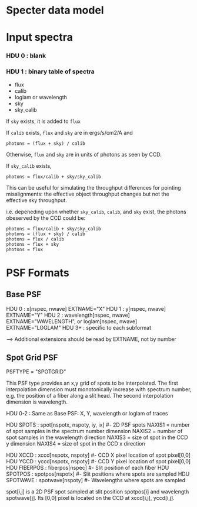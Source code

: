 Specter data model
==================

Input spectra
=============

### HDU 0 : blank ###

### HDU 1 : binary table of spectra ###

  - flux
  - calib
  - loglam or wavelength
  - sky
  - sky_calib

If `sky` exists, it is added to `flux`

If `calib` exists, `flux` and `sky` are in ergs/s/cm2/A and

    photons = (flux + sky) / calib
    
Otherwise, `flux` and `sky` are in units of photons as seen by CCD.

If `sky_calib` exists,

    photons = flux/calib + sky/sky_calib
    
This can be useful for simulating the throughput differences for 
pointing misalignments: the effective object throughput changes but not
the effective sky throughput.

i.e. depeneding upon whether `sky_calib`, `calib`, and `sky` exist,
the photons obeserved by the CCD could be:

    photons = flux/calib + sky/sky_calib
    photons = (flux + sky) / calib
    photons = flux / calib
    photons = flux + sky
    photons = flux


PSF Formats
===========

Base PSF
--------

HDU 0 : x[nspec, nwave]             EXTNAME="X"
HDU 1 : y[nspec, nwave]             EXTNAME="Y"
HDU 2 : wavelength[nspec, nwave]    EXTNAME="WAVELENGTH", or
        loglam[nspec, nwave]        EXTNAME="LOGLAM"
HDU 3+ : specific to each subformat

--> Additional extensions should be read by EXTNAME, not by number

Spot Grid PSF
-------------
PSFTYPE = "SPOTGRID"

This PSF type provides an x,y grid of spots to be interpolated.
The first interpolation dimension must monotonically increase with
spectrum number, e.g. the position of a fiber along a slit head.
The second interpolation dimension is wavelength.

HDU 0-2 : Same as Base PSF: X, Y, wavelength or loglam of traces

HDU SPOTS : spot[nspotx, nspoty, iy, ix]    #- 2D PSF spots
    NAXIS1 = number of spot samples in the spectrum number dimension
    NAXIS2 = number of spot samples in the wavelength direction
    NAXIS3 = size of spot in the CCD y dimension
    NAXIS4 = size of spot in the CCD x direction
    
HDU XCCD : xccd[nspotx, nspoty]     #- CCD X pixel location of spot pixel[0,0]
HDU YCCD : yccd[nspotx, nspoty]     #- CCD Y pixel location of spot pixel[0,0]
HDU FIBERPOS : fiberpos[nspec]      #- Slit position of each fiber
HDU SPOTPOS  : spotpos[nspotx]      #- Slit positions where spots are sampled
HDU SPOTWAVE : spotwave[nspoty]     #- Wavelengths where spots are sampled

spot[i,j] is a 2D PSF spot sampled at slit position spotpos[i] and
wavelength spotwave[j].  Its [0,0] pixel is located on the CCD at
xccd[i,j], yccd[i,j].




























